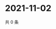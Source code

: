 # 2021-11-02

共 0 条

<!-- BEGIN WEIBO -->
<!-- 最后更新时间 Tue Nov 02 2021 11:00:41 GMT+0800 (China Standard Time) -->

<!-- END WEIBO -->

